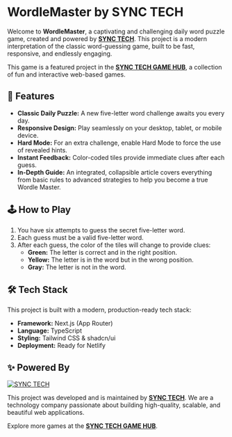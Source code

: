 # WordleMaster by SYNC TECH

Welcome to **WordleMaster**, a captivating and challenging daily word puzzle game, created and powered by **[SYNC TECH](https://synctech.ie)**. This project is a modern interpretation of the classic word-guessing game, built to be fast, responsive, and endlessly engaging.

This game is a featured project in the **[SYNC TECH GAME HUB](https://synctech.ie/gamehub)**, a collection of fun and interactive web-based games.

## 🚀 Features

*   **Classic Daily Puzzle:** A new five-letter word challenge awaits you every day.
*   **Responsive Design:** Play seamlessly on your desktop, tablet, or mobile device.
*   **Hard Mode:** For an extra challenge, enable Hard Mode to force the use of revealed hints.
*   **Instant Feedback:** Color-coded tiles provide immediate clues after each guess.
*   **In-Depth Guide:** An integrated, collapsible article covers everything from basic rules to advanced strategies to help you become a true Wordle Master.

## 🕹️ How to Play

1.  You have six attempts to guess the secret five-letter word.
2.  Each guess must be a valid five-letter word.
3.  After each guess, the color of the tiles will change to provide clues:
    *   **Green:** The letter is correct and in the right position.
    *   **Yellow:** The letter is in the word but in the wrong position.
    *   **Gray:** The letter is not in the word.

## 🛠️ Tech Stack

This project is built with a modern, production-ready tech stack:

*   **Framework:** Next.js (App Router)
*   **Language:** TypeScript
*   **Styling:** Tailwind CSS & shadcn/ui
*   **Deployment:** Ready for Netlify

## ✨ Powered By

[![SYNC TECH](https://www.synctech.ie/assets/logo-light.svg)](https://synctech.ie)

This project was developed and is maintained by **[SYNC TECH](https://synctech.ie)**. We are a technology company passionate about building high-quality, scalable, and beautiful web applications.

Explore more games at the **[SYNC TECH GAME HUB](https://synctech.ie/gamehub)**.
